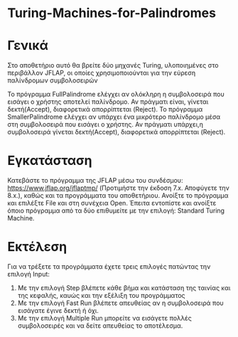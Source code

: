 # Turing-Machines-for-Palindromes

# Γενικά

Στο αποθετήριο αυτό θα βρείτε δύο μηχανές Turing, υλοποιημένες στο περιβάλλον JFLAP, οι οποίες χρησιμοποιούνται για την εύρεση παλίνδρομων συμβολοσειρών

Το πρόγραμμα FullPalindrome ελέγχει αν ολόκληρη η συμβολοσειρά που εισάγει ο χρήστης αποτελεί παλίνδρομο. Αν πράγματι είναι, γίνεται δεκτή(Accept), διαφορετικά απορρίπτεται (Reject).
Το πρόγραμμα SmallerPalindrome ελέγχει αν υπάρχει ένα μικρότερο παλίνδρομο μέσα στη συμβολοσειρά που εισάγει ο χρήστης. Αν πράγματι υπάρχει,η συμβολοσειρά γίνεται δεκτή(Accept), διαφορετικά απορρίπτεται (Reject).

# Εγκατάσταση

Κατεβάστε το πρόγραμμα της JFLAP μέσω του συνδέσμου: https://www.jflap.org/jflaptmp/ (Προτιμήστε την έκδοση 7.x. Αποφύγετε την 8.x.), καθώς και τα προγράμματα του αποθετήριου.
Ανοίξτε το πρόγραμμα και επιλέξτε File και στη συνέχεια Open. Έπειτα εντοπίστε και ανοίξτε όποιο πρόγραμμα από τα δύο επιθυμείτε με την επιλογή: Standard Turing Machine.

# Εκτέλεση
Για να τρέξετε τα προγράμματα έχετε τρεις επιλογές πατώντας την επιλογή Input:
1) Με την επιλογή Step βλέπετε κάθε βήμα και κατάσταση της ταινίας και της κεφαλής, καυώς και την εξέλιξη του προγράμματος
2) Με την επιλογή Fast Run βλέπετε απευθείας αν η συμβολοσειρά που εισάγατε έγινε δεκτή ή όχι.
3) Με την επιλογή Multiple Run μπορείτε να εισάγετε πολλές συμβολοσειρές και να δείτε απευθείας το αποτέλεσμα.

